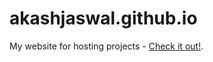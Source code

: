 # akashjaswal.github.io
My website for hosting projects - [Check it out!](http://akashjaswal.github.io/).
